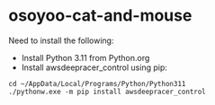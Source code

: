 # osoyoo-cat-and-mouse

Need to install the following:
- Install Python 3.11 from Python.org
- Install awsdeepracer_control using pip:
```
cd ~/AppData/Local/Programs/Python/Python311
./pythonw.exe -m pip install awsdeepracer_control
```